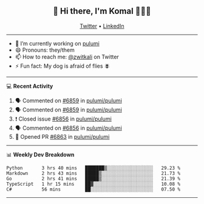<h2 align="center"> 👋 Hi there, I'm Komal 🧑🏾‍💻 </h2>
<p align="center">
    <a href="https://twitter.com/zwitkali">Twitter</a> •
    <a href="https://www.linkedin.com/in/komal-ali/">LinkedIn</a>
</p>

--------

- 🔭 I’m currently working on [pulumi](https://github.com/pulumi/pulumi)
- 😄 Pronouns: they/them
- 📫 How to reach me: [@zwitkali](https://twitter.com/zwitkali) on Twitter
- ⚡ Fun fact: My dog is afraid of flies 🪰

--------
💻 **Recent Activity**

<!--START_SECTION:activity-->
1. 🗣 Commented on [#6859](https://github.com/pulumi/pulumi/issues/6859) in [pulumi/pulumi](https://github.com/pulumi/pulumi)
2. 🗣 Commented on [#6859](https://github.com/pulumi/pulumi/issues/6859) in [pulumi/pulumi](https://github.com/pulumi/pulumi)
3. ❗️ Closed issue [#6856](https://github.com/pulumi/pulumi/issues/6856) in [pulumi/pulumi](https://github.com/pulumi/pulumi)
4. 🗣 Commented on [#6856](https://github.com/pulumi/pulumi/issues/6856) in [pulumi/pulumi](https://github.com/pulumi/pulumi)
5. 💪 Opened PR [#6863](https://github.com/pulumi/pulumi/pull/6863) in [pulumi/pulumi](https://github.com/pulumi/pulumi)
<!--END_SECTION:activity-->

--------

📊 **Weekly Dev Breakdown**
<!--START_SECTION:waka-->
```text
Python       3 hrs 40 mins   ███████▒░░░░░░░░░░░░░░░░░   29.23 % 
Markdown     2 hrs 43 mins   █████▒░░░░░░░░░░░░░░░░░░░   21.73 % 
Go           2 hrs 41 mins   █████▒░░░░░░░░░░░░░░░░░░░   21.39 % 
TypeScript   1 hr 15 mins    ██▓░░░░░░░░░░░░░░░░░░░░░░   10.08 % 
C#           56 mins         ██░░░░░░░░░░░░░░░░░░░░░░░   07.50 % 
```
<!--END_SECTION:waka-->

--------